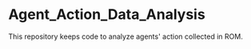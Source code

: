 # Agent_Action_Data_Analysis
This repository keeps code to analyze agents' action collected in ROM.
